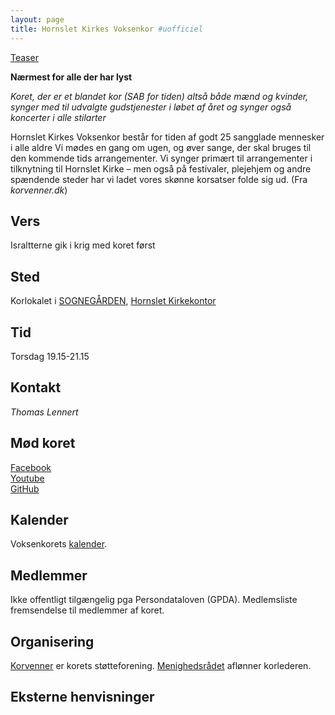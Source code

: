 ```yaml
---
layout: page
title: Hornslet Kirkes Voksenkor #uofficiel
---
```


[Teaser](https://youtu.be/zlNY5tLWyYQ)

**Nærmest for alle der har lyst**

*Koret, der er et blandet kor (SAB for tiden) altså både mænd og
 kvinder, synger med til udvalgte gudstjenester i løbet af året og
 synger også koncerter i alle stilarter*

Hornslet Kirkes Voksenkor består for tiden af godt 25 sangglade
mennesker i alle aldre Vi mødes en gang om ugen, og øver sange, der
skal bruges til den kommende tids arrangementer. Vi synger primært til
arrangementer i tilknytning til Hornslet Kirke – men også på
festivaler, plejehjem og andre spændende steder har vi ladet vores
skønne korsatser folde sig ud. (Fra *korvenner.dk*)

Vers
----
Israltterne gik i krig med koret først

Sted
----
Korlokalet i [SOGNEGÅRDEN](), [Hornslet Kirkekontor](https://www.hornsletkirke.dk/kontakt)

Tid
----
Torsdag 19.15-21.15

Kontakt
----
*Thomas Lennert*

Mød koret
----
[Facebook](https://www.facebook.com/groups/100733950042528)  
[Youtube](https://www.youtube.com/channel/UCRoe1eCTbi5lG_8NTHUg45w)  
[GitHub](https://github.com/jquorning/jquorning.github.io/tree/main/hornslet-kirke/voksenkor)  

Kalender
----
Voksenkorets [kalender](https://www.lennerts.dk/v.htm).

Medlemmer
----
Ikke offentligt tilgængelig pga Persondataloven (GPDA).
Medlemsliste fremsendelse til medlemmer af koret.

Organisering
----
[Korvenner](https://www.korvenner.dk) er korets støtteforening.
[Menighedsrådet](https://sogn.dk/hornslet/menighedsraad/) aflønner korlederen.

Eksterne henvisninger
----
[1]: [Korvenner](https://korvenner.dk)
